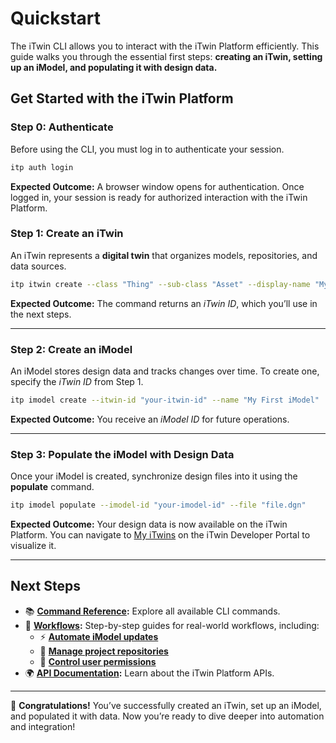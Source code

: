 # Quickstart

The iTwin CLI allows you to interact with the iTwin Platform efficiently. This guide walks you through the essential first steps: **creating an iTwin, setting up an iModel, and populating it with design data.**

## Get Started with the iTwin Platform

### Step 0: Authenticate

Before using the CLI, you must log in to authenticate your session.

```bash
itp auth login
```

**Expected Outcome:** A browser window opens for authentication. Once logged in, your session is ready for authorized interaction with the iTwin Platform.

### Step 1: Create an iTwin

An iTwin represents a **digital twin** that organizes models, repositories, and data sources.

```bash
itp itwin create --class "Thing" --sub-class "Asset" --display-name "My First iTwin"
```

**Expected Outcome:** The command returns an *iTwin ID*, which you’ll use in the next steps.

---

### Step 2: Create an iModel

An iModel stores design data and tracks changes over time. To create one, specify the *iTwin ID* from Step 1.

```bash
itp imodel create --itwin-id "your-itwin-id" --name "My First iModel"
```

**Expected Outcome:** You receive an *iModel ID* for future operations.

---

### Step 3: Populate the iModel with Design Data

Once your iModel is created, synchronize design files into it using the **populate** command.

```bash
itp imodel populate --imodel-id "your-imodel-id" --file "file.dgn"
```

**Expected Outcome:** Your design data is now available on the iTwin Platform. You can navigate to [My iTwins](https://developer.bentley.com/my-itwins/) on the iTwin Developer Portal to visualize it.

---

## Next Steps

- 📚 **[Command Reference](itp.md):** Explore all available CLI commands.
- 🔹 **[Workflows](workflows/overview.md):** Step-by-step guides for real-world workflows, including:
  - ⚡ **[Automate iModel updates](workflows/imodel-automate-update.md)**
  - 📂 **[Manage project repositories](workflows/itwin-add-repositories.md)**
  - 🔑 **[Control user permissions](workflows/itwin-group-access.md)**
- 🌍 **[API Documentation](https://developer.bentley.com/apis/#api-references):** Learn about the iTwin Platform APIs.

---

🎉 **Congratulations!** You’ve successfully created an iTwin, set up an iModel, and populated it with data. Now you’re ready to dive deeper into automation and integration!
